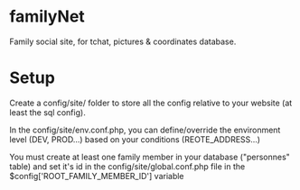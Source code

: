 familyNet
=========

Family social site, for tchat, pictures & coordinates database.

Setup
=====

Create a config/site/ folder to store all the config relative to your website (at least the sql config).

In the config/site/env.conf.php, you can define/override the environment level (DEV, PROD...) based on your conditions (REOTE_ADDRESS...)

You must create at least one family member in your database ("personnes" table) and set it's id in the config/site/global.conf.php file in the $config['ROOT_FAMILY_MEMBER_ID'] variable
